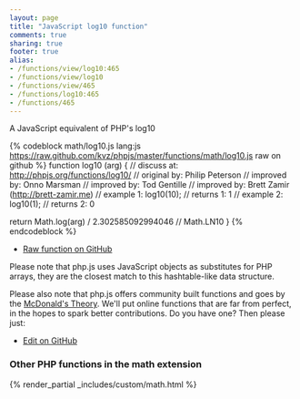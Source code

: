 ```yaml
---
layout: page
title: "JavaScript log10 function"
comments: true
sharing: true
footer: true
alias:
- /functions/view/log10:465
- /functions/view/log10
- /functions/view/465
- /functions/log10:465
- /functions/465
---
```

<!-- Generated by Rakefile:build -->
A JavaScript equivalent of PHP's log10

{% codeblock math/log10.js lang:js https://raw.github.com/kvz/phpjs/master/functions/math/log10.js raw on github %}
function log10 (arg) {
  //  discuss at: http://phpjs.org/functions/log10/
  // original by: Philip Peterson
  // improved by: Onno Marsman
  // improved by: Tod Gentille
  // improved by: Brett Zamir (http://brett-zamir.me)
  //   example 1: log10(10);
  //   returns 1: 1
  //   example 2: log10(1);
  //   returns 2: 0

  return Math.log(arg) / 2.302585092994046 // Math.LN10
}
{% endcodeblock %}

 - [Raw function on GitHub](https://github.com/kvz/phpjs/blob/master/functions/math/log10.js)

Please note that php.js uses JavaScript objects as substitutes for PHP arrays, they are 
the closest match to this hashtable-like data structure. 

Please also note that php.js offers community built functions and goes by the 
[McDonald's Theory](https://medium.com/what-i-learned-building/9216e1c9da7d). We'll put online 
functions that are far from perfect, in the hopes to spark better contributions. 
Do you have one? Then please just: 

 - [Edit on GitHub](https://github.com/kvz/phpjs/edit/master/functions/math/log10.js)


### Other PHP functions in the math extension
{% render_partial _includes/custom/math.html %}
